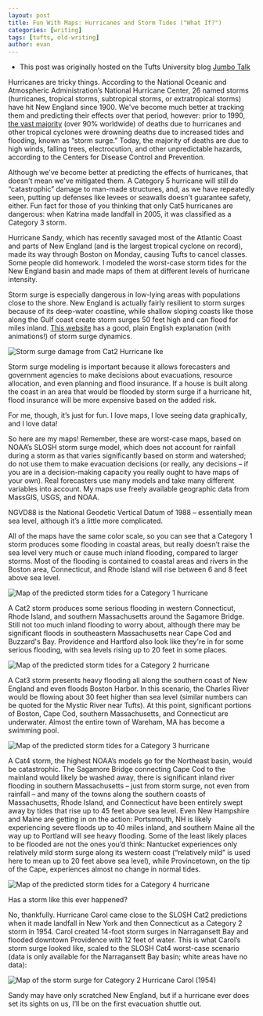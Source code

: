 ```yaml
---
layout: post
title: Fun With Maps: Hurricanes and Storm Tides ("What If?")
categories: [writing]
tags: [tufts, old-writing]
author: evan
---
```

* This post was originally hosted on the Tufts University blog [Jumbo Talk](http://admissions.tufts.edu/blogs/jumbo-talk/)

Hurricanes are tricky things.  According to the National Oceanic and Atmospheric Administration’s National Hurricane Center, 26 named storms (hurricanes, tropical storms, subtropical storms, or extratropical storms) have hit New England since 1900.  We've become much better at tracking them and predicting their effects over that period, however: prior to 1990, [the vast majority](https://academic.oup.com/epirev/article/27/1/21/520830/Epidemiology-of-Tropical-Cyclones-The-Dynamics-of) (over 90% worldwide) of deaths due to hurricanes and other tropical cyclones were drowning deaths due to increased tides and flooding, known as “storm surge.”  Today, the majority of deaths are due to high winds, falling trees, electrocution, and other unpredictable hazards, according to the Centers for Disease Control and Prevention.

Although we've become better at predicting the effects of hurricanes, that doesn't mean we've mitigated them.  A Category 5 hurricane will still do “catastrophic” damage to man-made structures, and, as we have repeatedly seen, putting up defenses like levees or seawalls doesn't guarantee safety, either.  Fun fact for those of you thinking that only Cat5 hurricanes are dangerous: when Katrina made landfall in 2005, it was classified as a Category 3 storm.

Hurricane Sandy, which has recently savaged most of the Atlantic Coast and parts of New England (and is the largest tropical cyclone on record), made its way through Boston on Monday, causing Tufts to cancel classes.  Some people did homework.  I modeled the worst-case storm tides for the New England basin and made maps of them at different levels of hurricane intensity.

Storm surge is especially dangerous in low-lying areas with populations close to the shore.  New England is actually fairly resilient to storm surges because of its deep-water coastline, while shallow sloping coasts like those along the Gulf coast create storm surges 50 feet high and can flood for miles inland.  [This website](https://www.meted.ucar.edu/training_module.php?id=42/nsflab/web/hurricane/313.htmtab=01) has a good, plain English explanation (with animations!) of storm surge dynamics.

![Storm surge damage from Cat2 Hurricane Ike](http://www.tampabay.com/multimedia/archive/00070/a4s_storm060109_70362c.jpg)

Storm surge modeling is important because it allows forecasters and government agencies to make decisions about evacuations, resource allocation, and even planning and flood insurance.  If a house is built along the coast in an area that would be flooded by storm surge if a hurricane hit, flood insurance will be more expensive based on the added risk.

For me, though, it’s just for fun.  I love maps, I love seeing data graphically, and I love data!

So here are my maps!  Remember, these are worst-case maps, based on NOAA’s SLOSH storm surge model, which does not account for rainfall during a storm as that varies significantly based on storm and watershed; do not use them to make evacuation decisions (or really, any decisions – if you are in a decision-making capacity you really ought to have maps of your own).  Real forecasters use many models and take many different variables into account.  My maps use freely available geographic data from MassGIS, USGS, and NOAA.

NGVD88 is the National Geodetic Vertical Datum of 1988 – essentially mean sea level, although it’s a little more complicated.

All of the maps have the same color scale, so you can see that a Category 1 storm produces some flooding in coastal areas, but really doesn’t raise the sea level very much or cause much inland flooding, compared to larger storms.  Most of the flooding is contained to coastal areas and rivers in the Boston area, Connecticut, and Rhode Island will rise between 6 and 8 feet above sea level.

![Map of the predicted storm tides for a Category 1 hurricane](http://admissions.tufts.edu/files/resources/cat1.jpg)

A Cat2 storm produces some serious flooding in western Connecticut, Rhode Island, and southern Massachusetts around the Sagamore Bridge.  Still not too much inland flooding to worry about, although there may be significant floods in southeastern Massachusetts near Cape Cod and Buzzard's Bay.  Providence and Hartford also look like they're in for some serious flooding, with sea levels rising up to 20 feet in some places.

![Map of the predicted storm tides for a Category 2 hurricane](http://admissions.tufts.edu/files/resources/cat2.jpg)

A Cat3 storm presents heavy flooding all along the southern coast of New England and even floods Boston Harbor.  In this scenario, the Charles River would be flowing about 30 feet higher than sea level (similar numbers can be quoted for the Mystic River near Tufts).  At this point, significant portions of Boston, Cape Cod, southern Massachusetts, and Connecticut are underwater.  Almost the entire town of Wareham, MA has become a swimming pool.

![Map of the predicted storm tides for a Category 3 hurricane](http://admissions.tufts.edu/files/resources/cat3.jpg)

A Cat4 storm, the highest NOAA’s models go for the Northeast basin, would be catastrophic.  The Sagamore Bridge connecting Cape Cod to the mainland would likely be washed away, there is significant inland river flooding in southern Massachusetts – just from storm surge, not even from rainfall – and many of the towns along the southern coasts of Massachusetts, Rhode Island, and Connecticut have been entirely swept away by tides that rise up to 45 feet above sea level.  Even New Hampshire and Maine are getting in on the action: Portsmouth, NH is likely experiencing severe floods up to 40 miles inland, and southern Maine all the way up to Portland will see heavy flooding.  Some of the least likely places to be flooded are not the ones you’d think: Nantucket experiences only relatively mild storm surge along its western coast (“relatively mild” is used here to mean up to 20 feet above sea level), while Provincetown, on the tip of the Cape, experiences almost no change in normal tides.

![Map of the predicted storm tides for a Category 4 hurricane](http://admissions.tufts.edu/files/resources/cat4.jpg)

Has a storm like this ever happened?

No, thankfully.  Hurricane Carol came close to the SLOSH Cat2 predictions when it made landfall in New York and then Connecticut as a Category 2 storm in 1954.  Carol created 14-foot storm surges in Narragansett Bay and flooded downtown Providence with 12 feet of water.  This is what Carol’s storm surge looked like, scaled to the SLOSH Cat4 worst-case scenario (data is only available for the Narragansett Bay basin; white areas have no data):

![Map of the storm surge for Category 2 Hurricane Carol (1954)](http://admissions.tufts.edu/files/resources/carol.jpg)

Sandy may have only scratched New England, but if a hurricane ever does set its sights on us, I’ll be on the first evacuation shuttle out.
